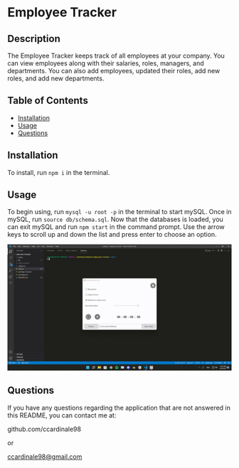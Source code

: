 # Employee Tracker

## Description

The Employee Tracker keeps track of all employees at your company. You can view employees along with their salaries, roles, managers, and departments. You can also add employees, updated their roles, add new roles, and add new departments.

## Table of Contents

- [Installation](#installation)
- [Usage](#usage)
- [Questions](#questions)

## Installation

To install, run ```npm i``` in the terminal.

## Usage

To begin using, run ```mysql -u root -p``` in the terminal to start mySQL. Once in mySQL, run ```source db/schema.sql```. Now that the databases is loaded, you can exit mySQL and run ```npm start``` in the command prompt. Use the arrow keys to scroll up and down the list and press enter to choose an option.

![screenshot of application](assets/images/2021-09-09-21-46-48.gif)

## Questions

If you have any questions regarding the application that are not answered in this README, you can contact me at: 

github.com/ccardinale98

or

ccardinale98@gmail.com
